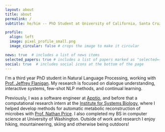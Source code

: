 ```yaml
---
layout: about
title: about
permalink: /
subtitle: he/him -- PhD Student at University of California, Santa Cruz - bking2 (at) ucsc (dot) edu

profile:
  align: left
  image: pixel_profile_small.png
  image_circular: false # crops the image to make it circular

news: true  # includes a list of news items
selected_papers: true # includes a list of papers marked as "selected={true}"
social: true  # includes social icons at the bottom of the page
---
```


I'm a third year PhD student in Natural Language Processing, working with [Prof. Jeffrey Flanigan](https://jflanigan.github.io/). 
My research is focused on dialogue understanding, interactive systems, few-shot NLP methods, and continual learning. 

Previously, I was a software engineer at [Apptio](https://apptio.com), and before that a computational research intern at the [Institute for Systems Biology](https://isbscience.org/), where I helped develop methods for automatic metabolic reconstruction of microbes with [Prof. Nathan Price](https://isbscience.org/bio/nathan-price/).
I also completed my BS in computer science at University of Washington. 
Outside of work and research I enjoy hiking, mountaineering, skiing and otherwise being outdoors!
